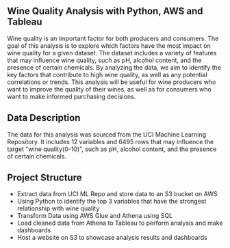 
## Wine Quality Analysis with Python, AWS and Tableau

Wine quality is an important factor for both producers and consumers. The goal of this analysis is to explore which factors have the most impact on wine quality for a given dataset. The dataset includes a variety of features that may influence wine quality, such as pH, alcohol content, and the presence of certain chemicals. By analyzing the data, we aim to identify the key factors that contribute to high wine quality, as well as any potential correlations or trends. This analysis will be useful for wine producers who want to improve the quality of their wines, as well as for consumers who want to make informed purchasing decisions.


## Data Description
The data for this analysis was sourced from the UCI Machine Learning Repository. It includes 12 variables and 6495 rows that may influence the target "wine quality(0-10)", such as pH, alcohol content, and the presence of certain chemicals.

## Project Structure
  - Extract data from UCI ML Repo and store data to an S3 bucket on AWS
  - Using Python to identify the top 3 variables that have the strongest relationship with wine quality
  - Transform Data using AWS Glue and Athena using SQL
  - Load cleaned data from Athena to Tableau to perform analysis and make dashboards
  - Host a website on S3 to showcase analysis results and dashboards  
